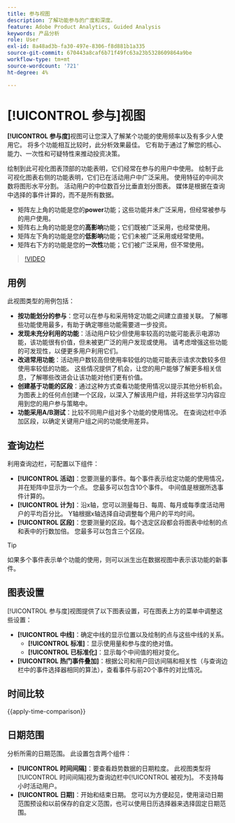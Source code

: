 ```yaml
---
title: 参与视图
description: 了解功能参与的广度和深度。
feature: Adobe Product Analytics, Guided Analysis
keywords: 产品分析
role: User
exl-id: 8a48ad3b-fa30-497e-8306-f8d881b1a335
source-git-commit: 670443a8caf6b71f49fc63a23b5328609864a9be
workflow-type: tm+mt
source-wordcount: '721'
ht-degree: 4%

---
```


# [!UICONTROL 参与]视图

**[!UICONTROL 参与度]**&#x200B;视图可让您深入了解某个功能的使用频率以及有多少人使用它。 将多个功能相互比较时，此分析效果最佳。 它有助于通过了解您的核心、能力、一次性和可疑特性来推动投资决策。

绘制到此可视化图表顶部的功能表明，它们经常在参与的用户中使用。 绘制于此可视化图表右侧的功能表明，它们已在活动用户中广泛采用。 使用特征的中间次数将图形水平分割。 活动用户的中位数百分比垂直划分图表。 媒体是根据在查询中选择的事件计算的，而不是所有数据。

* 矩阵左上角的功能是您的&#x200B;**power**&#x200B;功能；这些功能并未广泛采用，但经常被参与的用户使用。
* 矩阵右上角的功能是您的&#x200B;**高影响**&#x200B;功能；它们既被广泛采用，也经常使用。
* 矩阵左下角的功能是您的&#x200B;**低影响**&#x200B;功能；它们未被广泛采用或经常使用。
* 矩阵右下方的功能是您的&#x200B;**一次性**&#x200B;功能；它们被广泛采用，但不常使用。

>[!VIDEO](https://video.tv.adobe.com/v/3429489/&learn=on)

## 用例

此视图类型的用例包括：

* **按功能划分的参与**：您可以在参与和采用特定功能之间建立直接关联。 了解哪些功能使用最多，有助于确定哪些功能需要进一步投资。
* **发现未充分利用的功能**：活动用户较少但使用率较高的功能可能表示电源功能，该功能很有价值，但未被更广泛的用户发现或使用。 请考虑增强这些功能的可发现性，以便更多用户利用它们。
* **改进常用功能**：活动用户数较高但使用率较低的功能可能表示请求次数较多但使用率较低的功能。 这些情况提供了机会，让您的用户能够了解更多相关信息，了解哪些改进会让该功能对他们更有价值。
* **创建基于功能的区段**：通过这种方式查看功能使用情况以提示其他分析机会。 为图表上的任何点创建一个区段，以深入了解该用户组，并将这些学习内容应用到您的用户参与策略中。
* **功能采用A/B测试**：比较不同用户组对多个功能的使用情况。 在查询边栏中添加区段，以确定关键用户组之间的功能使用差异。

## 查询边栏

利用查询边栏，可配置以下组件：

* **[!UICONTROL 活动]**：您要测量的事件。每个事件表示给定功能的使用情况，并在矩阵中显示为一个点。 您最多可以包含10个事件。 中间值是根据所选事件计算的。
* **[!UICONTROL 计为]**：沿x轴，您可以测量每日、每周、每月或每季度活动用户的平均百分比。 Y轴根据x轴选择自动调整每个用户的平均时间。
* **[!UICONTROL 区段]**：您要测量的区段。每个选定区段都会将图表中绘制的点和表中的行数加倍。 您最多可以包含三个区段。

>[!TIP]
>
>如果多个事件表示单个功能的使用，则可以派生出在数据视图中表示该功能的新事件。

## 图表设置

[!UICONTROL 参与度]视图提供了以下图表设置，可在图表上方的菜单中调整这些设置：

* **[!UICONTROL 中线]**：确定中线的显示位置以及绘制的点与这些中线的关系。
   * **[!UICONTROL 标准]**：显示使用量和参与度的绝对值。
   * **[!UICONTROL 已标准化]**：显示每个中间值的相对变化。
* **[!UICONTROL 热门事件叠加]**：根据公司和用户回访间隔和相关性（与查询边栏中的事件选择器相同的算法），查看事件与前20个事件的对比情况。

## 时间比较

{{apply-time-comparison}}

## 日期范围

分析所需的日期范围。 此设置包含两个组件：

* **[!UICONTROL 时间间隔]**：要查看趋势数据的日期粒度。 此视图类型将[!UICONTROL 时间间隔]视为查询边栏中[!UICONTROL 被视为]。 不支持每小时活动用户。
* **[!UICONTROL 日期]**：开始和结束日期。 您可以为方便起见，使用滚动日期范围预设和以前保存的自定义范围，也可以使用日历选择器来选择固定日期范围。
